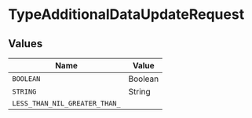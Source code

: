 # TypeAdditionalDataUpdateRequest


## Values

| Name                          | Value                         |
| ----------------------------- | ----------------------------- |
| `BOOLEAN`                     | Boolean                       |
| `STRING`                      | String                        |
| `LESS_THAN_NIL_GREATER_THAN_` | <nil>                         |
